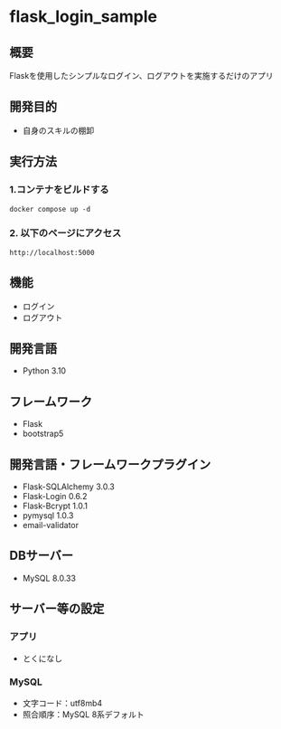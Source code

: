 # flask_login_sample

## 概要

Flaskを使用したシンプルなログイン、ログアウトを実施するだけのアプリ

## 開発目的

- 自身のスキルの棚卸

## 実行方法

### 1.コンテナをビルドする

```
docker compose up -d
```

### 2. 以下のページにアクセス

```
http://localhost:5000
```

## 機能

- ログイン
- ログアウト


## 開発言語

- Python 3.10

## フレームワーク

- Flask
- bootstrap5

## 開発言語・フレームワークプラグイン

- Flask-SQLAlchemy 3.0.3
- Flask-Login 0.6.2
- Flask-Bcrypt 1.0.1
- pymysql 1.0.3
- email-validator

## DBサーバー

- MySQL 8.0.33

## サーバー等の設定

### アプリ

- とくになし

### MySQL

- 文字コード：utf8mb4
- 照合順序：MySQL 8系デフォルト
